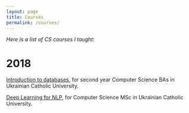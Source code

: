 ```yaml
---
layout: page
title: Courses
permalink: /courses/
---
```


*Here is a list of CS courses I taught:*

# 2018

[Introduction to databases](/courses/2018-databases), for second year Computer Science BAs in Ukrainian Catholic University.

[Deep Learning for NLP](/courses/2018-dl-nlp), for Computer Science MSc in Ukrainian Catholic University.
